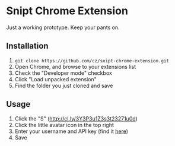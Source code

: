 # Snipt Chrome Extension

Just a working prototype. Keep your pants on.

## Installation

1. `git clone https://github.com/cz/snipt-chrome-extension.git`
2. Open Chrome, and browse to your extensions list
3. Check the "Developer mode" checkbox
4. Click "Load unpacked extension"
5. Find the folder you just cloned and save

## Usage

1. Click the "S" (http://cl.ly/3Y3P3u1Z3s3t23271u0d)
2. Click the little avatar icon in the top right
3. Enter your username and API key (find it [here](https://snipt.net/api/))
4. Save